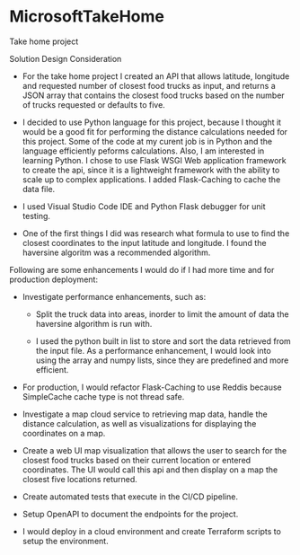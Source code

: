 # MicrosoftTakeHome
Take home project

Solution Design Consideration

- For the take home project I created an API that allows latitude, longitude and requested number of closest food trucks as input, and returns a JSON array that contains the closest food trucks based on the number of trucks requested or defaults to five.

- I decided to use Python language for this project, because I thought it would be a good fit for performing the distance calculations needed for this project.   Some of the code at my curent job is in Python and the language efficiently peforms calculations.  Also, I am interested in learning Python.  I chose to use Flask WSGI Web application framework to create the api, since it is a lightweight framework with the ability to scale up to complex applications.  I added Flask-Caching to cache the data file.

 - I used Visual Studio Code IDE and Python Flask debugger for unit testing. 

- One of the first things I did was research what formula to use to find the closest coordinates to the input latitude and longitude. I found the haversine algoritm was a recommended algorithm.  

Following are some enhancements I would do if I had more time and for production deployment:

  - Investigate performance enhancements, such as:
  
    - Split the truck data into areas, inorder to limit the amount of data the haversine algorithm is run with.

     - I used the python built in list to store and sort the data retrieved from the input file.  As a performance enhancement, I would look into using the array and numpy lists, since they are predefined and more efficient. 
    
  - For production, I would refactor Flask-Caching to use Reddis because SimpleCache cache type is not thread safe.

  - Investigate a map cloud service to retrieving map data, handle the distance calculation, as well as visualizations for displaying the coordinates on a map. 

  - Create a web UI map visualization that allows the user to search for the closest food trucks based on their current location or entered coordinates.  The UI would call this api and then display on a map the closest five locations returned.
  
  - Create automated tests that execute in the CI/CD pipeline.  
  
  - Setup OpenAPI to document the endpoints for the project.  
  
  - I would deploy in a cloud environment and create Terraform scripts to setup the environment. 
